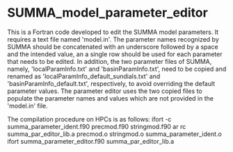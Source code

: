 # SUMMA_model_parameter_editor
This is a Fortran code developed to edit the SUMMA model parameters. It requires a text file named 'model.in'. The parameter names recognized by SUMMA should be concatenated with an underscore followed by a space and the intended value, an a single row should be used for each parameter that needs to be edited.
In addition, the two parameter files of SUMMA, namely, 'localParamInfo.txt' and 'basinParamInfo.txt', need to be copied and renamed as 'localParamInfo_default_sundials.txt' and 'basinParamInfo_default.txt', respectively, to avoid overriding the default parameter values. The parameter editor uses the two copied files to populate the parameter names and values  which are not provided in the 'model.in' file.

The compilation procedure on HPCs is as follows:
ifort -c summa_parameter_ident.f90 precmod.f90 stringmod.f90
ar rc summa_par_editor_lib.a precmod.o stringmod.o summa_parameter_ident.o
ifort summa_parameter_editor.f90 summa_par_editor_lib.a
